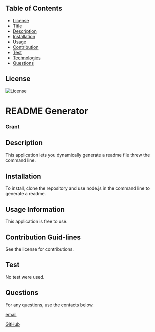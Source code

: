 
  
  ## Table of Contents
  * [License](#License)
  * [Title](#Title)
  * [Description](#Description)
  * [Installation](#Installation)
  * [Usage](#Usage)
  * [Contribution](#Contribution)
  * [Test](#Test)
  * [Technologies](#Technologies)
  * [Questions](#Questions)
  
  ## License
  
  ![License](https://img.shields.io/badge/License-MIT-licenseblue.svg)
  

  # README Generator
  ### Grant
  
  ## Description
  This application lets you dynamically generate a readme file threw the command line.
  
  ## Installation
  To install, clone the repository and use node.js in the command line to generate a readme.
  
  ## Usage Information
  This application is free to use. 
  
  ## Contribution Guid-lines
  See the license for contributions.
   
  
  ## Test
  No test were used.
  
  ## Questions
  For any questions, use the contacts below.
  
  [email](gellingtonem6@gmail.com)
  
  [GitHub](https://github.com/Grant-Ellington)
  

